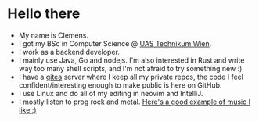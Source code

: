 # Hello there

- My name is Clemens.
- I got my BSc in Computer Science @ [UAS Technikum Wien](https://www.technikum-wien.at/en/).
- I work as a backend developer.
- I mainly use Java, Go and nodejs. I'm also interested in Rust and write way too many shell scripts, and I'm not afraid to try something new :)
- I have a [gitea](https://gitea.io/en-us/) server where I keep all my private repos, the code I feel confident/interesting enough to make public is here on GitHub.
- I use Linux and do all of my editing in neovim and IntelliJ.
- I mostly listen to prog rock and metal. [Here's a good example of music I like :)](https://www.youtube.com/watch?v=DrDM6V08wcE)
